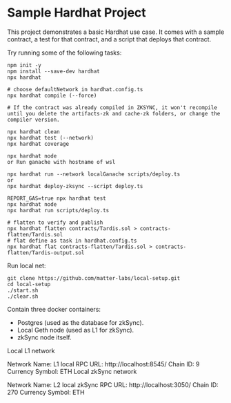 # Sample Hardhat Project

This project demonstrates a basic Hardhat use case. It comes with a sample contract, a test for that contract, and a script that deploys that contract.

Try running some of the following tasks:

```shell
npm init -y
npm install --save-dev hardhat
npx hardhat

# choose defaultNetwork in hardhat.config.ts
npx hardhat compile (--force)

# If the contract was already compiled in ZKSYNC, it won't recompile until you delete the artifacts-zk and cache-zk folders, or change the compiler version.

npx hardhat clean
npx hardhat test (--network)
npx hardhat coverage

npx hardhat node
or Run ganache with hostname of wsl

npx hardhat run --network localGanache scripts/deploy.ts
or
npx hardhat deploy-zksync --script deploy.ts

REPORT_GAS=true npx hardhat test
npx hardhat node
npx hardhat run scripts/deploy.ts

# flatten to verify and publish
npx hardhat flatten contracts/Tardis.sol > contracts-flatten/Tardis.sol
# flat define as task in hardhat.config.ts
npx hardhat flat contracts-flatten/Tardis.sol > contracts-flatten/Tardis-output.sol
```

Run local net: 
```shell
git clone https://github.com/matter-labs/local-setup.git
cd local-setup
./start.sh
./clear.sh

```
Contain three docker containers:
  - Postgres (used as the database for zkSync).
  - Local Geth node (used as L1 for zkSync).
  - zkSync node itself.

Local L1 network

Network Name: L1 local
RPC URL: http://localhost:8545/
Chain ID: 9
Currency Symbol: ETH
Local zkSync network

Network Name: L2 local zkSync
RPC URL: http://localhost:3050/
Chain ID: 270
Currency Symbol: ETH
